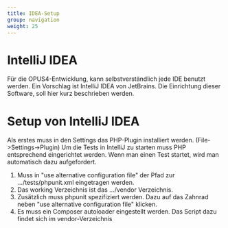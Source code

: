 ```yaml
---
title: IDEA-Setup
group: navigation
weight: 25
---
```

# IntelliJ IDEA

Für die OPUS4-Entwicklung, kann selbstverständlich jede IDE benutzt werden. Ein Vorschlag ist IntelliJ IDEA von JetBrains.
Die Einrichtung dieser Software, soll hier kurz beschrieben werden.

# Setup von IntelliJ IDEA

Als erstes muss in den Settings das PHP-Plugin installiert werden. (File->Settings->Plugin)
Um die Tests in IntelliJ zu starten muss PHP entsprechend eingerichtet werden. Wenn man einen Test startet, wird man
automatisch dazu aufgefordert.

1. Muss in "use alternative configuration file" der Pfad zur .../tests/phpunit.xml eingetragen werden.
2. Das working Verzeichnis ist das .../vendor Verzeichnis.
3. Zusätzlich muss phpunit spezifiziert werden. Dazu auf das Zahnrad neben "use alternative configuration file" klicken.
4. Es muss ein Composer autoloader eingestellt werden. Das Script dazu findet sich im vendor-Verzeichnis


